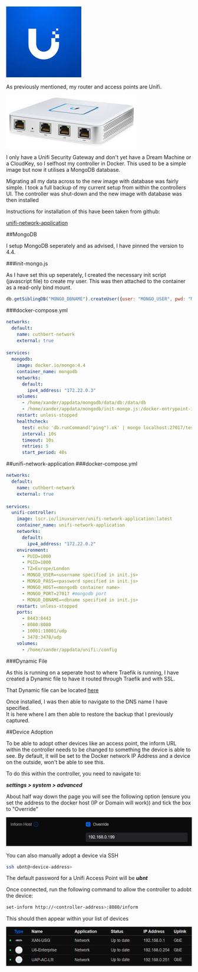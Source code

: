 
![](images/unifi.jpeg)

As previously mentioned, my router and access points are Unifi.

![](images/USG.jpeg)

I only have a Unifi Security Gateway and don't yet have a Dream Machine or a CloudKey, so I selfhost my controller in Docker.  This used to be a simple image but now it utilises a MongoDB database.

Migrating all my data across to the new image with database was fairly simple.  I took a full backup of my current setup from within the controllers UI.  The controller was shut-down and the new image with database was then installed

Instructions for installation of this have been taken from github:

[unifi-network-application](https://github.com/linuxserver/docker-unifi-network-application)

##MongoDB

I setup MongoDB seperately and as advised, I have pinned the version to 4.4.  

###init-mongo.js

As I have set this up seperately, I created the necessary init script (javascript file) to create my user.  This was then attached to the container as a read-only bind mount. 

```js
db.getSiblingDB("MONGO_DBNAME").createUser({user: "MONGO_USER", pwd: "MONGO_PASS", roles: [{role: "dbOwner", db: "MONGO_DBNAME"}]});
```
###docker-compose.yml

``` yaml
networks:
  default:
    name: cuthbert-network
    external: true

services:
  mongodb:
    image: docker.io/mongo:4.4
    container_name: mongodb
    networks:
      default:
        ipv4_address: "172.22.0.3"
    volumes:
      - /home/xander/appdata/mongodb/data/db:/data/db
      - /home/xander/appdata/mongodb/init-mongo.js:/docker-entrypoint-initdb.d/init-mongo.js:ro
    restart: unless-stopped
    healthcheck:
      test: echo 'db.runCommand("ping").ok' | mongo localhost:27017/test --quiet
      interval: 10s
      timeout: 10s
      retries: 5
      start_period: 40s
```

##unifi-network-application
###docker-compose.yml

```yaml
networks:
  default:
    name: cuthbert-network
    external: true
 
services:
  unifi-controller:
    image: lscr.io/linuxserver/unifi-network-application:latest
    container_name: unifi-network-application
    networks:
      default:
        ipv4_address: "172.22.0.2"
    environment:
      - PUID=1000
      - PGID=1000
      - TZ=Europe/London
      - MONGO_USER=<username specified in init.js>
      - MONGO_PASS=<password specified in init.js>
      - MONGO_HOST=<mongodb container name>
      - MONGO_PORT=27017 #mongodb port
      - MONGO_DBNAME=<dbname specified in init.js>
    restart: unless-stopped
    ports:
      - 8443:8443
      - 8080:8080
      - 10001:10001/udp
      - 3478:3478/udp
    volumes:
      - /home/xander/appdata/unifi:/config
```

###Dynamic File

As this is running on a seperate host to where Traefik is running, I have created a Dynamic file to have it routed through Traefik and with SSL.

That Dynamic file can be located [here](https://docs.xanderman.co.uk/dynamic/#unifi-cuthbert)

Once installed, I was then able to navigate to the DNS name I have specified.  
It is here where I am then able to restore the backup that I previously captured.


##Device Adoption

To be able to adopt other devices like an access point, the inform URL within the controller needs to be changed to something the device is able to see.  By default, it will be set to the Docker network IP Address and a device on the outside, won't be able to see this.

To do this within the controller, you need to navigate to:

***settings > system > advanced***

About half way down the page you will see the following option (ensure you set the address to the docker host (IP or Domain will work)) and tick the box to "Override" 

![](<images/inform host.png>)

You can also manually adopt a device via SSH

``` bash
ssh ubnt@<device-address>
```
The default password for a Unifi Access Point will be ***ubnt***

Once connected, run the following command to allow the controller to adobt the device:

``` bash
set-inform http://<controller-address>:8080/inform
```

This should then appear within your list of devices

![](<images/Unifi devices.png>)
